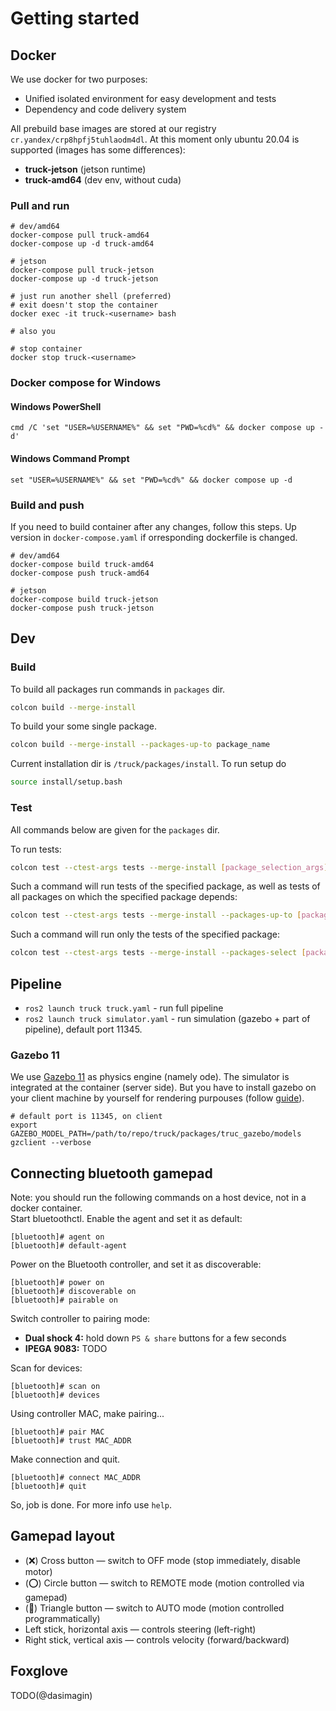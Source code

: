 # Getting started
## Docker
We use docker for two purposes:
- Unified isolated environment for easy development and tests
- Dependency and code delivery system

All prebuild base images are stored at our registry ```cr.yandex/crp8hpfj5tuhlaodm4dl```. At this moment only ubuntu 20.04 is supported (images has some differences):
- **truck-jetson** (jetson runtime)
- **truck-amd64** (dev env, without cuda)

### Pull and run
```
# dev/amd64
docker-compose pull truck-amd64
docker-compose up -d truck-amd64

# jetson
docker-compose pull truck-jetson
docker-compose up -d truck-jetson

# just run another shell (preferred)
# exit doesn't stop the container
docker exec -it truck-<username> bash

# also you 

# stop container
docker stop truck-<username>
```

### Docker compose for Windows

#### Windows PowerShell
```
cmd /C 'set "USER=%USERNAME%" && set "PWD=%cd%" && docker compose up -d'
```

#### Windows Command Prompt
```
set "USER=%USERNAME%" && set "PWD=%cd%" && docker compose up -d
```

### Build and push
If you need to build container after any changes, follow this steps. Up version in ```docker-compose.yaml``` if orresponding dockerfile is changed.

```
# dev/amd64
docker-compose build truck-amd64
docker-compose push truck-amd64

# jetson
docker-compose build truck-jetson
docker-compose push truck-jetson
```

## Dev
### Build
To build all packages run commands in `packages` dir.
```bash
colcon build --merge-install
```

To build your some single package.
```bash
colcon build --merge-install --packages-up-to package_name
```

Current installation dir is ```/truck/packages/install```. To run setup do
```bash
source install/setup.bash
```

### Test
All commands below are given for the `packages` dir.

To run tests:
```bash
colcon test --ctest-args tests --merge-install [package_selection_args]
```

Such a command will run tests of the specified package, as well as tests of all packages on which the specified package depends:
```bash
colcon test --ctest-args tests --merge-install --packages-up-to [package_name]
```

Such a command will run only the tests of the specified package:
```bash
colcon test --ctest-args tests --merge-install --packages-select [package_name]
```

## Pipeline
- `ros2 launch truck truck.yaml` - run full pipeline
- `ros2 launch truck simulator.yaml` - run simulation (gazebo + part of pipeline), default port 11345.

### Gazebo 11
We use [Gazebo 11](https://classic.gazebosim.org) as physics engine (namely ode).
The simulator is integrated at the container (server side).
But you have to install gazebo on your client machine by yourself for rendering purpouses (follow [guide](https://classic.gazebosim.org/tutorials?tut=install_from_source)).

```
# default port is 11345, on client
export GAZEBO_MODEL_PATH=/path/to/repo/truck/packages/truc_gazebo/models
gzclient --verbose
```

## Connecting bluetooth gamepad
Note: you should run the following commands on a host device, not in a docker container.  
Start bluetoothctl. Enable the agent and set it as default:
```
[bluetooth]# agent on
[bluetooth]# default-agent
```

Power on the Bluetooth controller, and set it as discoverable: 
```
[bluetooth]# power on
[bluetooth]# discoverable on
[bluetooth]# pairable on 
```

Switch controller to pairing mode:
- **Dual shock 4:** hold down `PS & share` buttons for a few seconds
-  **IPEGA 9083:** TODO

Scan for devices:
```
[bluetooth]# scan on
[bluetooth]# devices
```

Using controller MAC, make pairing...
```
[bluetooth]# pair MAC
[bluetooth]# trust MAC_ADDR
```

Make connection and quit.
```
[bluetooth]# connect MAC_ADDR
[bluetooth]# quit
```

So, job is done. For more info use `help`.

## Gamepad layout
- (❌) Cross button — switch to OFF mode (stop immediately, disable motor)
- (⭕) Circle button — switch to REMOTE mode (motion controlled via gamepad)
- (🔺) Triangle button — switch to AUTO mode (motion controlled programmatically)
- Left stick, horizontal axis — controls steering (left-right)
- Right stick, vertical axis — controls velocity (forward/backward)

## Foxglove
TODO(@dasimagin)
